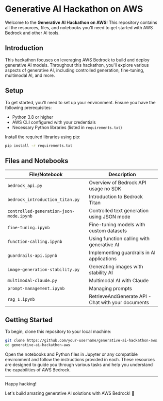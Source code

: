 
# Generative AI Hackathon on AWS

Welcome to the **Generative AI Hackathon on AWS**! This repository contains all the resources, files, and notebooks you'll need to get started with AWS Bedrock and other AI tools.


## Introduction

This hackathon focuses on leveraging AWS Bedrock to build and deploy generative AI models. Throughout this hackathon, you'll explore various aspects of generative AI, including controlled generation, fine-tuning, multimodal AI, and more.

## Setup

To get started, you'll need to set up your environment. Ensure you have the following prerequisites:

- Python 3.8 or higher
- AWS CLI configured with your credentials
- Necessary Python libraries (listed in `requirements.txt`)

Install the required libraries using pip:

```bash
pip install -r requirements.txt
```

## Files and Notebooks

| File/Notebook                        | Description                                         |
|--------------------------------------|-----------------------------------------------------|
| `bedrock_api.py`                     | Overview of Bedrock API usage no SDK                       |
| `bedrock_introduction_titan.py`      | Introduction to Bedrock Titan                       |
| `controlled-generation-json-mode.ipynb` | Controlled text generation using JSON mode          |
| `fine-tuning.ipynb`                  | Fine-tuning models with custom datasets             |
| `function-calling.ipynb`             | Using function calling with generative AI           |
| `guardrails-api.ipynb`               | Implementing guardrails in AI applications          |
| `image-generation-stability.py`      | Generating images with stability AI                 |
| `multimodal-claude.py`               | Multimodal AI with Claude                           |
| `prompt-management.ipynb`            | Managing prompts                  |
| `rag_1.ipynb`                        | RetrieveAndGenerate API - Chat with your documents              |

## Getting Started

To begin, clone this repository to your local machine:

```bash
git clone https://github.com/your-username/generative-ai-hackathon-aws.git
cd generative-ai-hackathon-aws
```

Open the notebooks and Python files in Jupyter or any compatible environment and follow the instructions provided in each. These resources are designed to guide you through various tasks and help you understand the capabilities of AWS Bedrock.

---

Happy hacking!

Let's build amazing generative AI solutions with AWS Bedrock! 🚀
